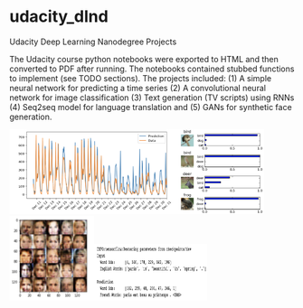 # udacity_dlnd
Udacity Deep Learning Nanodegree Projects

The Udacity course python notebooks were exported to HTML and then converted to PDF after running.
The notebooks contained stubbed functions to implement (see TODO sections). The projects included: (1) A simple neural network
for predicting a time series (2) A convolutional neural network for image classification (3) Text generation (TV scripts) 
using RNNs (4) Seq2seq model for language translation and (5) GANs for synthetic face generation.


<img src="https://github.com/kinetic-cipher/udacity_dlnd/blob/master/nn_pred.png" width="300" height="150"><img src="https://github.com/kinetic-cipher/udacity_dlnd/blob/master/image_classify.png" width = "150" height="150"> <img src="https://github.com/kinetic-cipher/udacity_dlnd/blob/master/gan_faces.png" width = "150" height="150"><img src="https://github.com/kinetic-cipher/udacity_dlnd/blob/master/translate.png" width="200" height="100">

